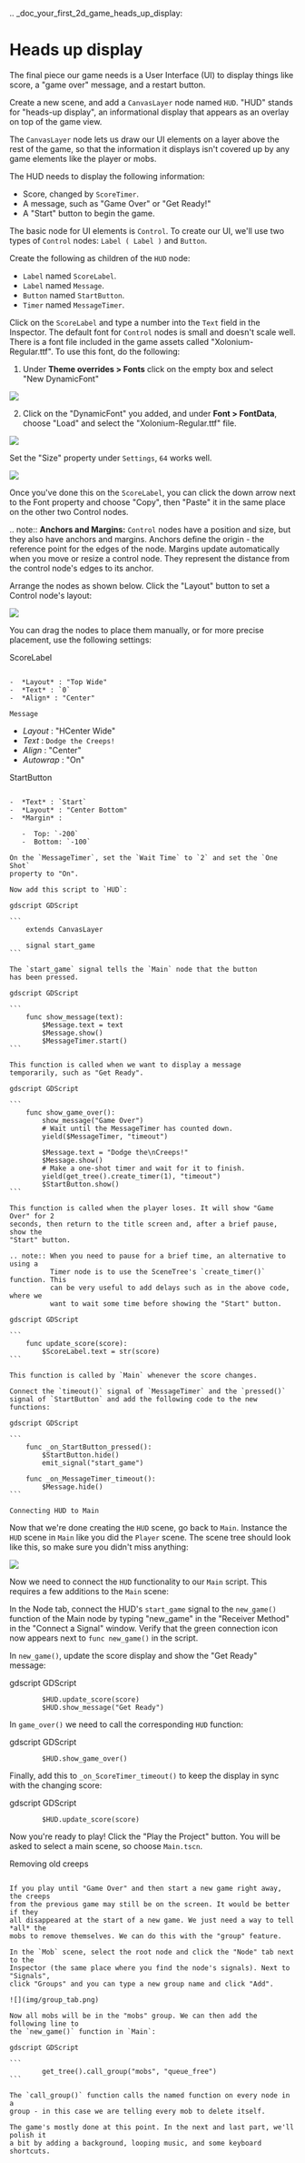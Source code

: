 .. _doc_your_first_2d_game_heads_up_display:

Heads up display
================

The final piece our game needs is a User Interface (UI) to display things like
score, a "game over" message, and a restart button.

Create a new scene, and add a `CanvasLayer` node named
`HUD`. "HUD" stands for "heads-up display", an informational display that
appears as an overlay on top of the game view.

The `CanvasLayer` node lets us draw our UI elements on
a layer above the rest of the game, so that the information it displays isn't
covered up by any game elements like the player or mobs.

The HUD needs to display the following information:

- Score, changed by `ScoreTimer`.
- A message, such as "Game Over" or "Get Ready!"
- A "Start" button to begin the game.

The basic node for UI elements is `Control`. To create our
UI, we'll use two types of `Control` nodes: `Label
( Label )` and `Button`.

Create the following as children of the `HUD` node:

- `Label` named `ScoreLabel`.
- `Label` named `Message`.
- `Button` named `StartButton`.
- `Timer` named `MessageTimer`.

Click on the `ScoreLabel` and type a number into the `Text` field in the
Inspector. The default font for `Control` nodes is small and doesn't scale
well. There is a font file included in the game assets called
"Xolonium-Regular.ttf". To use this font, do the following:

1. Under **Theme overrides > Fonts** click on the empty box and select "New DynamicFont"

![](img/custom_font1.png)

2. Click on the "DynamicFont" you added, and under **Font > FontData**,
   choose "Load" and select the "Xolonium-Regular.ttf" file.

![](img/custom_font2.png)

Set the "Size" property under `Settings`, `64` works well.

![](img/custom_font3.png)

Once you've done this on the `ScoreLabel`, you can click the down arrow next
to the Font property and choose "Copy", then "Paste" it in the same place
on the other two Control nodes.

.. note:: **Anchors and Margins:** `Control` nodes have a position and size,
          but they also have anchors and margins. Anchors define the origin -
          the reference point for the edges of the node. Margins update
          automatically when you move or resize a control node. They represent
          the distance from the control node's edges to its anchor.

Arrange the nodes as shown below. Click the "Layout" button to set a Control
node's layout:

![](img/ui_anchor.png)

You can drag the nodes to place them manually, or for more precise placement,
use the following settings:

ScoreLabel
~~~~~~~~~~

-  *Layout* : "Top Wide"
-  *Text* : `0`
-  *Align* : "Center"

Message
~~~~~~~~~~~~

-  *Layout* : "HCenter Wide"
-  *Text* : `Dodge the Creeps!`
-  *Align* : "Center"
-  *Autowrap* : "On"

StartButton
~~~~~~~~~~~

-  *Text* : `Start`
-  *Layout* : "Center Bottom"
-  *Margin* :

   -  Top: `-200`
   -  Bottom: `-100`

On the `MessageTimer`, set the `Wait Time` to `2` and set the `One Shot`
property to "On".

Now add this script to `HUD`:

gdscript GDScript

```
    extends CanvasLayer

    signal start_game
```

The `start_game` signal tells the `Main` node that the button
has been pressed.

gdscript GDScript

```
    func show_message(text):
        $Message.text = text
        $Message.show()
        $MessageTimer.start()
```

This function is called when we want to display a message
temporarily, such as "Get Ready".

gdscript GDScript

```
    func show_game_over():
        show_message("Game Over")
        # Wait until the MessageTimer has counted down.
        yield($MessageTimer, "timeout")

        $Message.text = "Dodge the\nCreeps!"
        $Message.show()
        # Make a one-shot timer and wait for it to finish.
        yield(get_tree().create_timer(1), "timeout")
        $StartButton.show()
```

This function is called when the player loses. It will show "Game Over" for 2
seconds, then return to the title screen and, after a brief pause, show the
"Start" button.

.. note:: When you need to pause for a brief time, an alternative to using a
          Timer node is to use the SceneTree's `create_timer()` function. This
          can be very useful to add delays such as in the above code, where we
          want to wait some time before showing the "Start" button.

gdscript GDScript

```
    func update_score(score):
        $ScoreLabel.text = str(score)
```

This function is called by `Main` whenever the score changes.

Connect the `timeout()` signal of `MessageTimer` and the `pressed()`
signal of `StartButton` and add the following code to the new functions:

gdscript GDScript

```
    func _on_StartButton_pressed():
        $StartButton.hide()
        emit_signal("start_game")

    func _on_MessageTimer_timeout():
        $Message.hide()
```

Connecting HUD to Main
~~~~~~~~~~~~~~~~~~~~~~

Now that we're done creating the `HUD` scene, go back to `Main`. Instance
the `HUD` scene in `Main` like you did the `Player` scene. The scene tree
should look like this, so make sure you didn't miss anything:

![](img/completed_main_scene.png)

Now we need to connect the `HUD` functionality to our `Main` script. This
requires a few additions to the `Main` scene:

In the Node tab, connect the HUD's `start_game` signal to the `new_game()`
function of the Main node by typing "new_game" in the "Receiver Method" in the
"Connect a Signal" window. Verify that the green connection icon now appears
next to `func new_game()` in the script.

In `new_game()`, update the score display and show the "Get Ready" message:

gdscript GDScript

```
        $HUD.update_score(score)
        $HUD.show_message("Get Ready")
```

In `game_over()` we need to call the corresponding `HUD` function:

gdscript GDScript

```
        $HUD.show_game_over()
```

Finally, add this to `_on_ScoreTimer_timeout()` to keep the display in sync
with the changing score:

gdscript GDScript

```
        $HUD.update_score(score)
```

Now you're ready to play! Click the "Play the Project" button. You will be asked
to select a main scene, so choose `Main.tscn`.

Removing old creeps
~~~~~~~~~~~~~~~~~~~

If you play until "Game Over" and then start a new game right away, the creeps
from the previous game may still be on the screen. It would be better if they
all disappeared at the start of a new game. We just need a way to tell *all* the
mobs to remove themselves. We can do this with the "group" feature.

In the `Mob` scene, select the root node and click the "Node" tab next to the
Inspector (the same place where you find the node's signals). Next to "Signals",
click "Groups" and you can type a new group name and click "Add".

![](img/group_tab.png)

Now all mobs will be in the "mobs" group. We can then add the following line to
the `new_game()` function in `Main`:

gdscript GDScript

```
        get_tree().call_group("mobs", "queue_free")
```

The `call_group()` function calls the named function on every node in a
group - in this case we are telling every mob to delete itself.

The game's mostly done at this point. In the next and last part, we'll polish it
a bit by adding a background, looping music, and some keyboard shortcuts.
